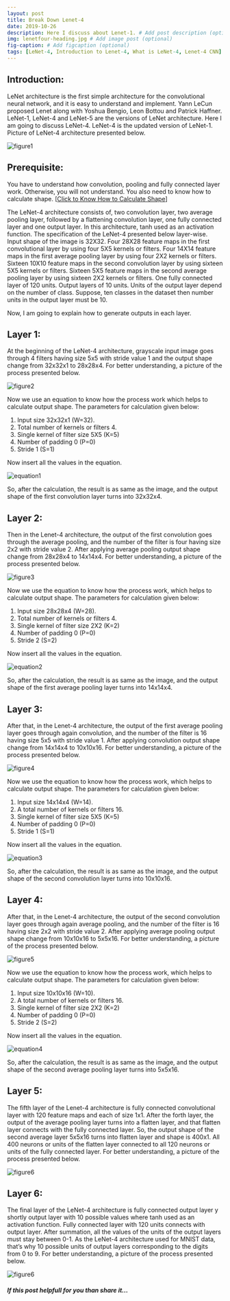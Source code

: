 ```yaml
---
layout: post
title: Break Down Lenet-4
date: 2019-10-26 
description: Here I discuss about Lenet-1. # Add post description (optional)
img: lenetfour-heading.jpg # Add image post (optional)
fig-caption: # Add figcaption (optional)
tags: [LeNet-4, Introduction to Lenet-4, What is LeNet-4, Lenet-4 CNN]
---
```


## Introduction:
LeNet architecture is the first simple architecture for the convolutional neural network, and it is easy to understand and implement. Yann LeCun proposed Lenet along with Yoshua Bengio, Leon Bottou and Patrick Haffner. LeNet-1, LeNet-4 and LeNet-5 are the versions of LeNet architecture. Here I am going to discuss LeNet-4. LeNet-4 is the updated version of LeNet-1. Picture of LeNet-4 architecture presented below.

![figure1]({{site.baseurl}}/assets/img/lenetfour/image1.png)

## Prerequisite:
You have to understand how convolution, pooling and fully connected layer work. Otherwise, you will not understand. You also need to know how to calculate shape. 
[[Click to Know How to Calculate Shape](https://arnabfly.github.io/arnab_blog/lenet1/)]


The LeNet-4 architecture consists of, two convolution layer, two average pooling layer, followed by a flattening convolution layer, one fully connected layer and one output layer. In this architecture, tanh used as an activation function.
The specification of the LeNet-4 presented below layer-wise.
Input shape of the image is 32X32.
Four 28X28 feature maps in the first convolutional layer by using four 5X5 kernels or filters.
Four 14X14 feature maps in the first average pooling layer by using four 2X2 kernels or filters.
Sixteen 10X10 feature maps in the second convolution layer by using sixteen 5X5 kernels or filters.
Sixteen 5X5 feature maps in the second average pooling layer by using sixteen 2X2 kernels or filters.
One fully connected layer of 120 units.
Output layers of 10 units.
Units of the output layer depend on the number of class. Suppose, ten classes in the dataset then number units in the output layer must be 10.

Now, I am going to explain how to generate outputs in each layer. 

## Layer 1: 
At the beginning of the LeNet-4 architecture, grayscale input image goes through 4 filters having size 5x5 with stride value 1 and the output shape change from 32x32x1 to 28x28x4. For better understanding, a picture of the process presented below.

![figure2]({{site.baseurl}}/assets/img/lenetfour/image2.png)

Now we use an equation to know how the process work which helps to calculate output shape. 
The parameters for calculation given below:
1.	Input size 32x32x1 (W=32).
2.	Total number of kernels or filters 4.
3.	Single kernel of filter size 5X5 (K=5)
4.	Number of padding 0 (P=0)
5.	Stride 1 (S=1) 

Now insert all the values in the equation.

![equation1]({{site.baseurl}}/assets/img/lenetfour/equation1.PNG)

So, after the calculation, the result is as same as the image, and the output shape of the first convolution layer turns into 32x32x4.

## Layer 2: 
Then in the Lenet-4 architecture, the output of the first convolution goes through the average pooling, and the number of the filter is four having size 2x2 with stride value 2. After applying average pooling output shape change from 28x28x4 to 14x14x4. For better understanding, a picture of the process presented below.

![figure3]({{site.baseurl}}/assets/img/lenetfour/image3.png)

Now we use the equation to know how the process work, which helps to calculate output shape. 
The parameters for calculation given below:
1.	Input size 28x28x4 (W=28).
2.	Total number of kernels or filters 4.
3.	Single kernel of filter size 2X2 (K=2)
4.	Number of padding 0 (P=0)
5.	Stride 2 (S=2) 

Now insert all the values in the equation.

![equation2]({{site.baseurl}}/assets/img/lenetfour/equation2.PNG)

So, after the calculation, the result is as same as the image, and the output shape of the first average pooling layer turns into 14x14x4.

## Layer 3: 
After that, in the Lenet-4 architecture, the output of the first average pooling layer goes through again convolution, and the number of the filter is 16 having size 5x5 with stride value 1. After applying convolution output shape change from 14x14x4 to 10x10x16. For better understanding, a picture of the process presented below.

![figure4]({{site.baseurl}}/assets/img/lenetfour/image4.png)

Now we use the equation to know how the process work, which helps to calculate output shape. 
The parameters for calculation given below:
1.	Input size 14x14x4 (W=14).
2.	A total number of kernels or filters 16.
3.	Single kernel of filter size 5X5 (K=5)
4.	Number of padding 0 (P=0)
5.	Stride 1 (S=1) 

Now insert all the values in the equation.

![equation3]({{site.baseurl}}/assets/img/lenetfour/equation3.PNG)

So, after the calculation, the result is as same as the image, and the output shape of the second convolution layer turns into 10x10x16.

## Layer 4: 
After that, in the Lenet-4 architecture, the output of the second convolution layer goes through again average pooling, and the number of the filter is 16 having size 2x2 with stride value 2. After applying average pooling output shape change from 10x10x16 to 5x5x16. For better understanding, a picture of the process presented below.

![figure5]({{site.baseurl}}/assets/img/lenetfour/image5.png)

Now we use the equation to know how the process work, which helps to calculate output shape. 
The parameters for calculation given below:
1.	Input size 10x10x16 (W=10).
2.	A total number of kernels or filters 16.
3.	Single kernel of filter size 2X2 (K=2)
4.	Number of padding 0 (P=0)
5.	Stride 2 (S=2) 

Now insert all the values in the equation.

![equation4]({{site.baseurl}}/assets/img/lenetfour/equation4.PNG)

So, after the calculation, the result is as same as the image, and the output shape of the second average pooling layer turns into 5x5x16.

## Layer 5: 
The fifth layer of the Lenet-4 architecture is fully connected convolutional layer with 120 feature maps and each of size 1x1. After the forth layer, the output of the average pooling layer turns into a flatten layer, and that flatten layer connects with the fully connected layer. So, the output shape of the second average layer 5x5x16 turns into flatten layer and shape is 400x1. All 400 neurons or units of the flatten layer connected to all 120 neurons or units of the fully connected layer. For better understanding, a picture of the process presented below.

![figure6]({{site.baseurl}}/assets/img/lenetfour/image6.png)

## Layer 6: 
The final layer of the LeNet-4 architecture is fully connected output layer y shortly output layer with 10 possible values where tanh used as an activation function. Fully connected layer with 120 units connects with output layer. After summation, all the values of the units of the output layers must stay between 0-1. As the LeNet-4 architecture used for MNIST data, that’s why 10 possible units of output layers corresponding to the digits from 0 to 9. For better understanding, a picture of the process presented below.

![figure6]({{site.baseurl}}/assets/img/lenetfour/image7.png)



##### If this post helpfull for you than share it... 
